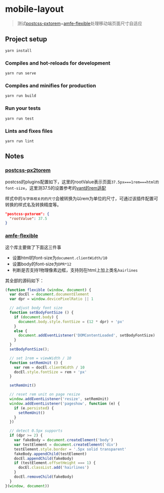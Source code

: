 # mobile-layout

> 测试[postcss-pxtorem](https://github.com/cuth/postcss-pxtorem)+[amfe-flexible](https://github.com/amfe/lib-flexible)处理移动端页面尺寸自适应

## Project setup
```
yarn install
```

### Compiles and hot-reloads for development
```
yarn run serve
```

### Compiles and minifies for production
```
yarn run build
```

### Run your tests
```
yarn run test
```

### Lints and fixes files
```
yarn run lint
```

## Notes

### [postcss-px2torem](https://github.com/cuth/postcss-pxtorem)

postcss的plugins配置如下，这里的rootValue表示页面`37.5px===1rem===html的font-size`，这里测37.5的设置参考的[vant的rem适配](https://youzan.github.io/vant/#/zh-CN/quickstart#rem-gua-pei)

样式中的`与字体相关的的尺寸`会被转换为以rem为单位的尺寸，可通过该插件配置可转换的样式名及转换精度等。

```json
"postcss-pxtorem": {
  "rootValue": 37.5
}
```

### [amfe-flexible](https://github.com/amfe/lib-flexible)

这个库主要做了下面这三件事

- 设置html的font-size为`document.clientWidth/10`
- 设置body的font-size为`DPR*12`
- 判断是否支持1物理像素边框，支持则在html上加上类名`hairlines`

其全部的源码如下：

```js
(function flexible (window, document) {
  var docEl = document.documentElement
  var dpr = window.devicePixelRatio || 1

  // adjust body font size
  function setBodyFontSize () {
    if (document.body) {
      document.body.style.fontSize = (12 * dpr) + 'px'
    }
    else {
      document.addEventListener('DOMContentLoaded', setBodyFontSize)
    }
  }
  setBodyFontSize();

  // set 1rem = viewWidth / 10
  function setRemUnit () {
    var rem = docEl.clientWidth / 10
    docEl.style.fontSize = rem + 'px'
  }

  setRemUnit()

  // reset rem unit on page resize
  window.addEventListener('resize', setRemUnit)
  window.addEventListener('pageshow', function (e) {
    if (e.persisted) {
      setRemUnit()
    }
  })

  // detect 0.5px supports
  if (dpr >= 2) {
    var fakeBody = document.createElement('body')
    var testElement = document.createElement('div')
    testElement.style.border = '.5px solid transparent'
    fakeBody.appendChild(testElement)
    docEl.appendChild(fakeBody)
    if (testElement.offsetHeight === 1) {
      docEl.classList.add('hairlines')
    }
    docEl.removeChild(fakeBody)
  }
}(window, document))
```